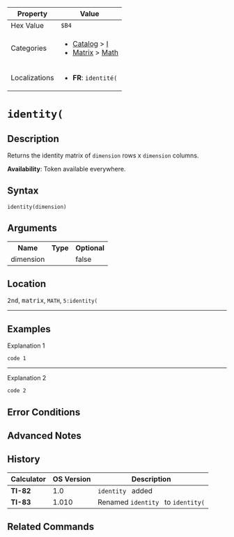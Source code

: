 | Property      | Value |
|---------------|-------|
| Hex Value     | `$B4`|
| Categories    | <ul><li>[Catalog](<../categories/Catalog.md>) > [I](<../categories/Catalog.md#I>)</li><li>[Matrix](<../categories/Matrix.md>) > [Math](<../categories/Matrix.md#Math>)</li></ul> |
| Localizations | <ul><li><b>FR</b>: `identité(`</li></ul> |

# `identity(`

## Description
Returns the identity matrix of `dimension` rows x `dimension` columns.


<b>Availability</b>: Token available everywhere.

## Syntax
`identity(dimension)`

## Arguments
<table>
<tr><th>Name</th><th>Type</th><th>Optional</th></tr>

<tr><td>dimension</td><td></td><td>false</td></tr>

</table>

## Location
<kbd>2nd</kbd>, <kbd>matrix</kbd>, `MATH`, `5:identity(`
<hr>

## Examples

Explanation 1
```ti-basic
code 1
```
---
Explanation 2
```ti-basic
code 2
```

## Error Conditions


## Advanced Notes


## History
| Calculator | OS Version | Description |
|------------|------------|-------------|
| <b>TI-82</b> | 1.0 | `identity ` added
| <b>TI-83</b> | 1.010 | Renamed `identity ` to `identity(`

## Related Commands

    